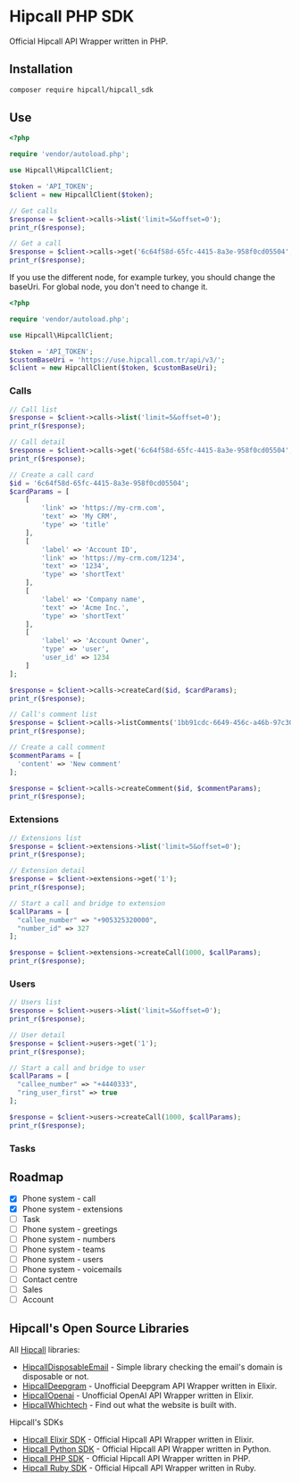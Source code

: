 # Hipcall PHP SDK

Official Hipcall API Wrapper written in PHP.

## Installation

```bash
composer require hipcall/hipcall_sdk
```

## Use

```php
<?php

require 'vendor/autoload.php';

use Hipcall\HipcallClient;

$token = 'API_TOKEN';
$client = new HipcallClient($token);

// Get calls
$response = $client->calls->list('limit=5&offset=0');
print_r($response);

// Get a call
$response = $client->calls->get('6c64f58d-65fc-4415-8a3e-958f0cd05504', '2024-01-01');
print_r($response);
```

If you use the different node, for example turkey, you should change the baseUri.
For global node, you don't need to change it.

```php
<?php

require 'vendor/autoload.php';

use Hipcall\HipcallClient;

$token = 'API_TOKEN';
$customBaseUri = 'https://use.hipcall.com.tr/api/v3/';
$client = new HipcallClient($token, $customBaseUri);
```

### Calls

```php
// Call list
$response = $client->calls->list('limit=5&offset=0');
print_r($response);

// Call detail
$response = $client->calls->get('6c64f58d-65fc-4415-8a3e-958f0cd05504', '2024-01-01');
print_r($response);

// Create a call card
$id = '6c64f58d-65fc-4415-8a3e-958f0cd05504';
$cardParams = [
    [
        'link' => 'https://my-crm.com',
        'text' => 'My CRM',
        'type' => 'title'
    ],
    [
        'label' => 'Account ID',
        'link' => 'https://my-crm.com/1234',
        'text' => '1234',
        'type' => 'shortText'
    ],
    [
        'label' => 'Company name',
        'text' => 'Acme Inc.',
        'type' => 'shortText'
    ],
    [
        'label' => 'Account Owner',
        'type' => 'user',
        'user_id' => 1234
    ]
];

$response = $client->calls->createCard($id, $cardParams);
print_r($response);

// Call's comment list
$response = $client->calls->listComments('1bb91cdc-6649-456c-a46b-97c302010667');
print_r($response);

// Create a call comment
$commentParams = [
  'content' => 'New comment'
];

$response = $client->calls->createComment($id, $commentParams);
print_r($response);
```

### Extensions

```php
// Extensions list
$response = $client->extensions->list('limit=5&offset=0');
print_r($response);

// Extension detail
$response = $client->extensions->get('1');
print_r($response);

// Start a call and bridge to extension
$callParams = [
  "callee_number" => "+905325320000",
  "number_id" => 327
];

$response = $client->extensions->createCall(1000, $callParams);
print_r($response);
```

### Users

```php
// Users list
$response = $client->users->list('limit=5&offset=0');
print_r($response);

// User detail
$response = $client->users->get('1');
print_r($response);

// Start a call and bridge to user
$callParams = [
  "callee_number" => "+4440333",
  "ring_user_first" => true
];

$response = $client->users->createCall(1000, $callParams);
print_r($response);
```

### Tasks

## Roadmap

- [x] Phone system - call
- [x] Phone system - extensions
- [ ] Task
- [ ] Phone system - greetings
- [ ] Phone system - numbers
- [ ] Phone system - teams
- [ ] Phone system - users
- [ ] Phone system - voicemails
- [ ] Contact centre
- [ ] Sales 
- [ ] Account

## Hipcall's Open Source Libraries

All [Hipcall](https://www.hipcall.com/en-gb/) libraries:

- [HipcallDisposableEmail](https://github.com/hipcall/hipcall_disposable_email) - Simple library checking the email's domain is disposable or not.
- [HipcallDeepgram](https://github.com/hipcall/hipcall_deepgram) - Unofficial Deepgram API Wrapper written in Elixir.
- [HipcallOpenai](https://github.com/hipcall/hipcall_openai) - Unofficial OpenAI API Wrapper written in Elixir.
- [HipcallWhichtech](https://github.com/hipcall/hipcall_whichtech) - Find out what the website is built with.

Hipcall's SDKs

- [Hipcall Elixir SDK](https://github.com/hipcall/elixir_sdk) - Official Hipcall API Wrapper written in Elixir.
- [Hipcall Python SDK](https://github.com/hipcall/python_sdk) - Official Hipcall API Wrapper written in Python.
- [Hipcall PHP SDK](https://github.com/hipcall/php_sdk) - Official Hipcall API Wrapper written in PHP.
- [Hipcall Ruby SDK](https://github.com/hipcall/ruby-sdk/) - Official Hipcall API Wrapper written in Ruby.


